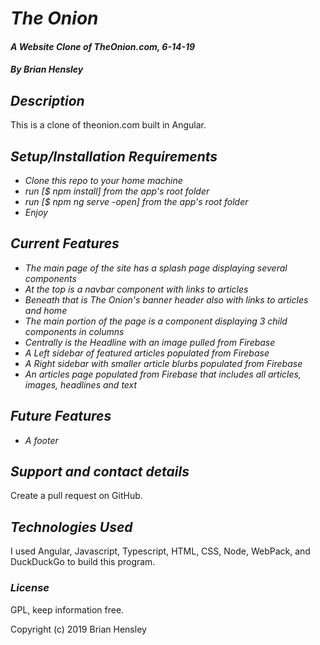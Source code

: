 # _The Onion_

#### _A Website Clone of TheOnion.com, 6-14-19_

#### _By Brian Hensley_

## _Description_

This is a clone of theonion.com built in Angular.

## _Setup/Installation Requirements_

* _Clone this repo to your home machine_
* _run [$ npm install] from the app's root folder_
* _run [$ npm ng serve -open] from the app's root folder_
* _Enjoy_


## _Current Features_

* _The main page of the site has a splash page displaying several components_
* _At the top is a navbar component with links to articles_
* _Beneath that is The Onion's banner header also with links to articles and home_
* _The main portion of the page is a component displaying 3 child components in columns_
* _Centrally is the Headline with an image pulled from Firebase_
* _A Left sidebar of featured articles populated from Firebase_
* _A Right sidebar with smaller article blurbs populated from Firebase_
* _An articles page populated from Firebase that includes all articles, images, headlines and text_

## _Future Features_

* _A footer_

## _Support and contact details_

Create a pull request on GitHub.

## _Technologies Used_

I used Angular, Javascript, Typescript, HTML, CSS, Node, WebPack, and DuckDuckGo to build this program.

### _License_

GPL, keep information free.

Copyright (c) 2019 Brian Hensley
